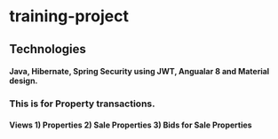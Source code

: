 # training-project

## Technologies
#### Java, Hibernate, Spring Security using JWT, Angualar 8 and Material design.

### This is for Property transactions.

#### Views 1) Properties 2) Sale Properties 3) Bids for Sale Properties
